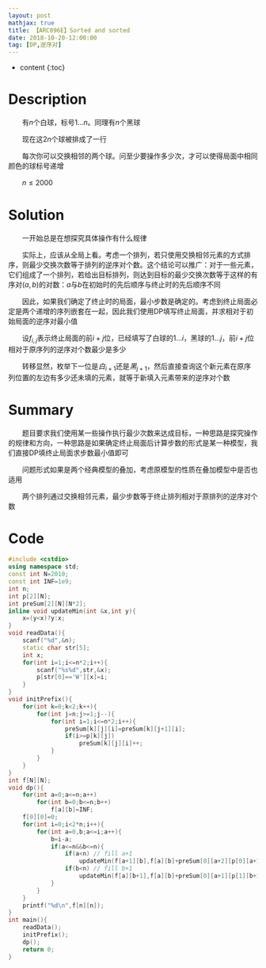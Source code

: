 ```yaml
---
layout: post
mathjax: true
title: 【ARC096E】Sorted and sorted
date: 2018-10-20-12:00:00
tag: [DP,逆序对]
---
```

* content
{:toc}
# Description

　　有$n$个白球，标号$1\dots n$。同理有$n$个黑球

　　现在这$2n$个球被排成了一行

　　每次你可以交换相邻的两个球。问至少要操作多少次，才可以使得局面中相同颜色的球标号递增

　　$n \le 2000$



# Solution

　　一开始总是在想探究具体操作有什么规律

　　实际上，应该从全局上看。考虑一个排列，若只使用交换相邻元素的方式排序，则最少交换次数等于排列的逆序对个数。这个结论可以推广：对于一些元素，它们组成了一个排列，若给出目标排列，则达到目标的最少交换次数等于这样的有序对$(a,b)$的对数：$a$与$b$在初始时的先后顺序与终止时的先后顺序不同

　　因此，如果我们确定了终止时的局面，最小步数是确定的。考虑到终止局面必定是两个递增的序列嵌套在一起，因此我们使用DP填写终止局面，并求相对于初始局面的逆序对最小值

　　设$f_{i,j}$表示终止局面的前$i+j$位，已经填写了白球的$1\dots i$，黑球的$1 \dots j$，前$i+j$位相对于原序列的逆序对个数最少是多少

　　转移显然，枚举下一位是$白_{i+1}$还是$黑_{j+1}$，然后直接查询这个新元素在原序列位置的左边有多少还未填的元素，就等于新填入元素带来的逆序对个数



# Summary

　　题目要求我们使用某一些操作执行最少次数来达成目标，一种思路是探究操作的规律和方向，一种思路是如果确定终止局面后计算步数的形式是某一种模型，我们直接DP填终止局面求步数最小值即可

　　问题形式如果是两个经典模型的叠加，考虑原模型的性质在叠加模型中是否也适用

　　两个排列通过交换相邻元素，最少步数等于终止排列相对于原排列的逆序对个数



# Code

```c++
#include <cstdio>
using namespace std;
const int N=2010;
const int INF=1e9;
int n;
int p[2][N];
int preSum[2][N][N*2];
inline void updateMin(int &x,int y){
	x=(y<x)?y:x;
}
void readData(){
	scanf("%d",&n);
	static char str[5];
	int x;
	for(int i=1;i<=n*2;i++){
		scanf("%s%d",str,&x);
		p[str[0]=='W'][x]=i;
	}
}
void initPrefix(){
	for(int k=0;k<2;k++){
		for(int j=n;j>=1;j--){
			for(int i=1;i<=n*2;i++){
				preSum[k][j][i]=preSum[k][j+1][i];
				if(i>=p[k][j])
					preSum[k][j][i]++;
			}
		}
	}
}
int f[N][N];
void dp(){
	for(int a=0;a<=n;a++)
		for(int b=0;b<=n;b++)
			f[a][b]=INF;
	f[0][0]=0;
	for(int i=0;i<2*n;i++){
		for(int a=0,b;a<=i;a++){
			b=i-a;
			if(a<=n&&b<=n){
				if(a<n) // fill a+1
					updateMin(f[a+1][b],f[a][b]+preSum[0][a+2][p[0][a+1]-1]+preSum[1][b+1][p[0][a+1]-1]);
				if(b<n) // fill b+1
					updateMin(f[a][b+1],f[a][b]+preSum[0][a+1][p[1][b+1]-1]+preSum[1][b+2][p[1][b+1]-1]);
			}
		}
	}
	printf("%d\n",f[n][n]);
}
int main(){
	readData();
	initPrefix();
	dp();
	return 0;
}
```

 